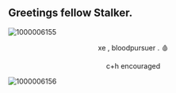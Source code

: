 ## Greetings fellow Stalker.
![1000006155](https://github.com/user-attachments/assets/2e51d5b5-b65f-42e7-afad-2339f4e18b1d)

<p align="center"
  
xe , bloodpursuer . 🩸

<p align="center"

c+h encouraged

![1000006156](https://github.com/user-attachments/assets/0cffcf0c-2740-48c7-bb78-95a767c4ba44)
